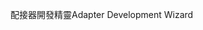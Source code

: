 <span data-ttu-id="44d9d-101">配接器開發精靈</span><span class="sxs-lookup"><span data-stu-id="44d9d-101">Adapter Development Wizard</span></span>